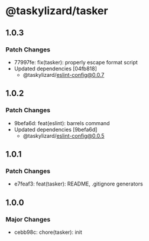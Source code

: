 # @taskylizard/tasker

## 1.0.3

### Patch Changes

- 77997fe: fix(tasker): properly escape format script
- Updated dependencies [04fb818]
  - @taskylizard/eslint-config@0.0.7

## 1.0.2

### Patch Changes

- 9befa6d: feat(eslint): barrels command
- Updated dependencies [9befa6d]
  - @taskylizard/eslint-config@0.0.5

## 1.0.1

### Patch Changes

- e7feaf3: feat(tasker): README, .gitignore generators

## 1.0.0

### Major Changes

- cebb98c: chore(tasker): init
